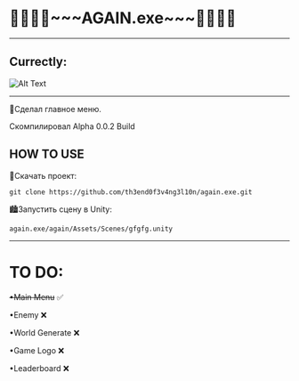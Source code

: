 <h1>            🌵🌵🌵🌵~~~AGAIN.exe~~~🌵🌵🌵🌵</h1>

----

<h2>Currectly: </h2>

![Alt Text](https://github.com/th3end0f3v4ng3l10n/again.exe/blob/master/ezgif.com-video-to-gif.gif)


----

📰Сделал главное меню. 

Скомпилировал Alpha 0.0.2 Build


<h2>HOW TO USE </h2>

🥑Скачать проект:

	git clone https://github.com/th3end0f3v4ng3l10n/again.exe.git
	
🏙Запустить сцену в Unity:

	again.exe/again/Assets/Scenes/gfgfg.unity

----

<h1> TO DO: </h1>

~~•Main Menu~~ ✅

•Enemy ❌

•World Generate ❌

•Game Logo ❌

•Leaderboard ❌
